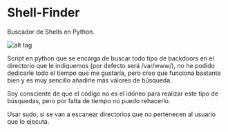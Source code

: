 # Shell-Finder
Buscador de Shells en Python.

![alt tag](http://i.imgur.com/Tk2DuSx.png)

Script en python que se encarga de buscar todo tipo de backdoors en el directorio que le indiquemos (por defecto será /var/www/), no he podido dedicarle todo el tiempo que me gustaría, pero creo que funciona bastante bien y es muy sencillo añadirle más valores de búsqueda.

Soy consciente de que el código no es el idóneo para realizar este tipo de búsquedas, pero por falta de tiempo no puedo rehacerlo.

Usar sudo, si se van a escanear directorios que no pertenecen al usuario que lo ejecuta.
